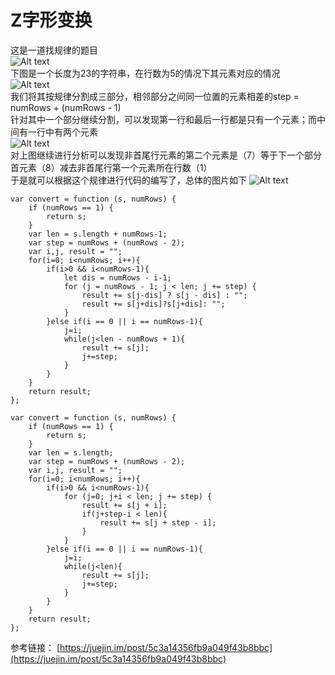 # Z字形变换
这是一道找规律的题目   
![Alt text](https://user-gold-cdn.xitu.io/2019/1/13/16842dee82f1ce4b?imageView2/0/w/1280/h/960/format/webp/ignore-error/1)  
下图是一个长度为23的字符串，在行数为5的情况下其元素对应的情况   
![Alt text](https://user-gold-cdn.xitu.io/2019/1/13/16842dee817971d9?imageView2/0/w/1280/h/960/format/webp/ignore-error/1)   
我们将其按规律分割成三部分，相邻部分之间同一位置的元素相差的step = numRows + (numRows - 1)   
针对其中一个部分继续分割，可以发现第一行和最后一行都是只有一个元素；而中间有一行中有两个元素   
![Alt text](https://user-gold-cdn.xitu.io/2019/1/13/16842dee82248610?imageView2/0/w/1280/h/960/format/webp/ignore-error/1)   
对上图继续进行分析可以发现非首尾行元素的第二个元素是（7）等于下一个部分首元素（8）减去非首尾行第一个元素所在行数（1）   
于是就可以根据这个规律进行代码的编写了，总体的图片如下
![Alt text](https://user-gold-cdn.xitu.io/2019/1/13/16842dee8150ed13?imageView2/0/w/1280/h/960/format/webp/ignore-error/1)   
```
var convert = function (s, numRows) {
    if (numRows == 1) {
        return s;
    }
    var len = s.length + numRows-1;
    var step = numRows + (numRows - 2);
    var i,j, result = "";
    for(i=0; i<numRows; i++){
        if(i>0 && i<numRows-1){
            let dis = numRows - i-1;
            for (j = numRows - 1; j < len; j += step) {
                result += s[j-dis] ? s[j - dis] : "";
                result += s[j+dis]?s[j+dis]: "";
            }
        }else if(i == 0 || i == numRows-1){
            j=i;
            while(j<len - numRows + 1){
                result += s[j];
                j+=step;
            }
        }
    }
    return result;
};
```
```
var convert = function (s, numRows) {
    if (numRows == 1) {
        return s;
    }
    var len = s.length;
    var step = numRows + (numRows - 2);
    var i,j, result = "";
    for(i=0; i<numRows; i++){
        if(i>0 && i<numRows-1){
            for (j=0; j+i < len; j += step) {
                result += s[j + i];
                if(j+step-i < len){
                    result += s[j + step - i];
                }
            }
        }else if(i == 0 || i == numRows-1){
            j=i;
            while(j<len){
                result += s[j];
                j+=step;
            }
        }
    }
    return result;
};
```
参考链接： [https://juejin.im/post/5c3a14356fb9a049f43b8bbc](https://juejin.im/post/5c3a14356fb9a049f43b8bbc)